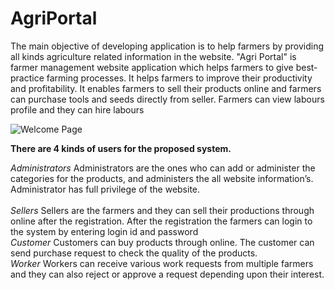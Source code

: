 # AgriPortal

The main objective of developing application is to help farmers by providing all kinds agriculture related information in the website.
"Agri Portal" is farmer management website application which helps farmers to give best-practice farming processes. It helps farmers to improve their productivity and profitability. It enables farmers to sell their products online and farmers can purchase tools and seeds directly from seller. Farmers can view labours profile and they can hire labours


![Welcome Page](https://user-images.githubusercontent.com/83111706/119300908-33bfac00-bc7f-11eb-8f5a-5f2a7e31231b.PNG)

**There are 4 kinds of users for the proposed system.**

  *Administrators*
Administrators are the ones who can add or administer the categories for the products, and administers the all website information’s. Administrator has full privilege of the website.  <br />
<br/>*Sellers*
Sellers are the farmers and they can sell their productions through online after the registration. After the registration the farmers can login to the system by entering login id and password  
  *Customer*
Customers can buy products through online. The customer can send purchase request to check the quality of the products.  
  *Worker*
Workers can receive various work requests from multiple farmers and they can also reject or approve a request depending upon their interest.  
